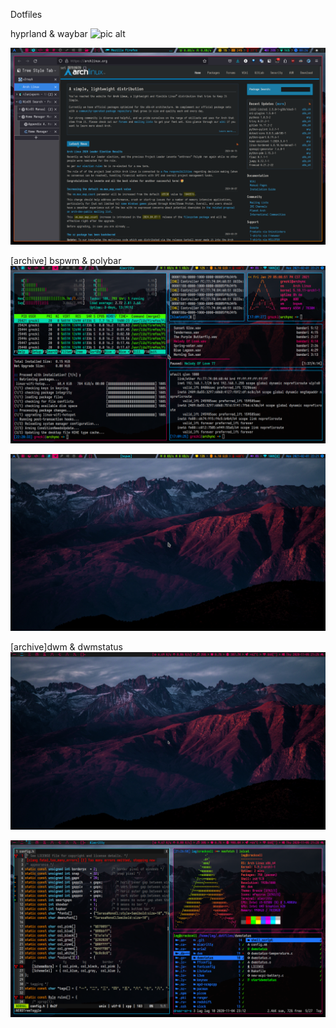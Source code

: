 Dotfiles

hyprland & waybar
![pic alt](./pictures/screenshots/2024-05-18-170821_grim.png)

![pic alt](./pictures/screenshots/2024-05-21-002643_grim.png)

[archive] bspwm & polybar
![pic alt](./pictures/screenshots/2021-02-01-222131_1920x1080_scrot.png)

![pic alt](./pictures/screenshots/2021-02-01-222134_1920x1080_scrot.png)

[archive]dwm & dwmstatus
![pic alt](./pictures/screenshots/2020-11-05-212513_1920x1080_scrot.png)

![pic alt](./pictures/screenshots/2020-11-05-212804_1920x1080_scrot.png)
